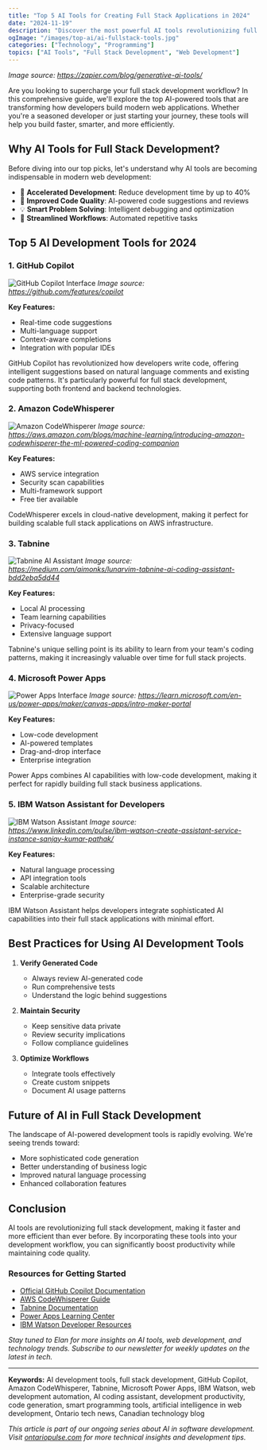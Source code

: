 ```yaml
---
title: "Top 5 AI Tools for Creating Full Stack Applications in 2024"
date: "2024-11-19"
description: "Discover the most powerful AI tools revolutionizing full stack development. Learn how to build robust applications faster and smarter with AI-powered development tools."
ogImage: "/images/top-ai/ai-fullstack-tools.jpg"
categories: ["Technology", "Programming"]
topics: ["AI Tools", "Full Stack Development", "Web Development"]
---
```


*Image source: https://zapier.com/blog/generative-ai-tools/*

Are you looking to supercharge your full stack development workflow? In this comprehensive guide, we'll explore the top AI-powered tools that are transforming how developers build modern web applications. Whether you're a seasoned developer or just starting your journey, these tools will help you build faster, smarter, and more efficiently.

## Why AI Tools for Full Stack Development?

Before diving into our top picks, let's understand why AI tools are becoming indispensable in modern web development:

- 🚀 **Accelerated Development**: Reduce development time by up to 40%
- 🎯 **Improved Code Quality**: AI-powered code suggestions and reviews
- 💡 **Smart Problem Solving**: Intelligent debugging and optimization
- 🔄 **Streamlined Workflows**: Automated repetitive tasks

## Top 5 AI Development Tools for 2024

### 1. GitHub Copilot

![GitHub Copilot Interface](/images/top-ai/github-copilot.jpg)
*Image source: https://github.com/features/copilot*

**Key Features:**
- Real-time code suggestions
- Multi-language support
- Context-aware completions
- Integration with popular IDEs

GitHub Copilot has revolutionized how developers write code, offering intelligent suggestions based on natural language comments and existing code patterns. It's particularly powerful for full stack development, supporting both frontend and backend technologies.

### 2. Amazon CodeWhisperer

![Amazon CodeWhisperer](/images/top-ai/codewhisperer.png)
*Image source: https://aws.amazon.com/blogs/machine-learning/introducing-amazon-codewhisperer-the-ml-powered-coding-companion*

**Key Features:**
- AWS service integration
- Security scan capabilities
- Multi-framework support
- Free tier available

CodeWhisperer excels in cloud-native development, making it perfect for building scalable full stack applications on AWS infrastructure.

### 3. Tabnine

![Tabnine AI Assistant](/images/top-ai/tabnine.webp)
*Image source: https://medium.com/aimonks/lunarvim-tabnine-ai-coding-assistant-bdd2eba5dd44*

**Key Features:**
- Local AI processing
- Team learning capabilities
- Privacy-focused
- Extensive language support

Tabnine's unique selling point is its ability to learn from your team's coding patterns, making it increasingly valuable over time for full stack projects.

### 4. Microsoft Power Apps

![Power Apps Interface](/images/top-ai/power-apps.png)
*Image source: https://learn.microsoft.com/en-us/power-apps/maker/canvas-apps/intro-maker-portal*

**Key Features:**
- Low-code development
- AI-powered templates
- Drag-and-drop interface
- Enterprise integration

Power Apps combines AI capabilities with low-code development, making it perfect for rapidly building full stack business applications.

### 5. IBM Watson Assistant for Developers

![IBM Watson Assistant](/images/top-ai/watson-assistant.png)
*Image source: https://www.linkedin.com/pulse/ibm-watson-create-assistant-service-instance-sanjay-kumar-pathak/*

**Key Features:**
- Natural language processing
- API integration tools
- Scalable architecture
- Enterprise-grade security

IBM Watson Assistant helps developers integrate sophisticated AI capabilities into their full stack applications with minimal effort.

## Best Practices for Using AI Development Tools

1. **Verify Generated Code**
   - Always review AI-generated code
   - Run comprehensive tests
   - Understand the logic behind suggestions

2. **Maintain Security**
   - Keep sensitive data private
   - Review security implications
   - Follow compliance guidelines

3. **Optimize Workflows**
   - Integrate tools effectively
   - Create custom snippets
   - Document AI usage patterns

## Future of AI in Full Stack Development

The landscape of AI-powered development tools is rapidly evolving. We're seeing trends toward:

- More sophisticated code generation
- Better understanding of business logic
- Improved natural language processing
- Enhanced collaboration features

## Conclusion

AI tools are revolutionizing full stack development, making it faster and more efficient than ever before. By incorporating these tools into your development workflow, you can significantly boost productivity while maintaining code quality.

### Resources for Getting Started

- [Official GitHub Copilot Documentation](https://github.com/features/copilot)
- [AWS CodeWhisperer Guide](https://aws.amazon.com/codewhisperer/)
- [Tabnine Documentation](https://tabnine.com/documentation)
- [Power Apps Learning Center](https://powerapps.microsoft.com/learning)
- [IBM Watson Developer Resources](https://ibm.com/watson/developer)

*Stay tuned to Elan for more insights on AI tools, web development, and technology trends. Subscribe to our newsletter for weekly updates on the latest in tech.*

---

**Keywords:** AI development tools, full stack development, GitHub Copilot, Amazon CodeWhisperer, Tabnine, Microsoft Power Apps, IBM Watson, web development automation, AI coding assistant, development productivity, code generation, smart programming tools, artificial intelligence in web development, Ontario tech news, Canadian technology blog

*This article is part of our ongoing series about AI in software development. Visit [ontariopulse.com](https://ontariopulse.com) for more technical insights and development tips.*
